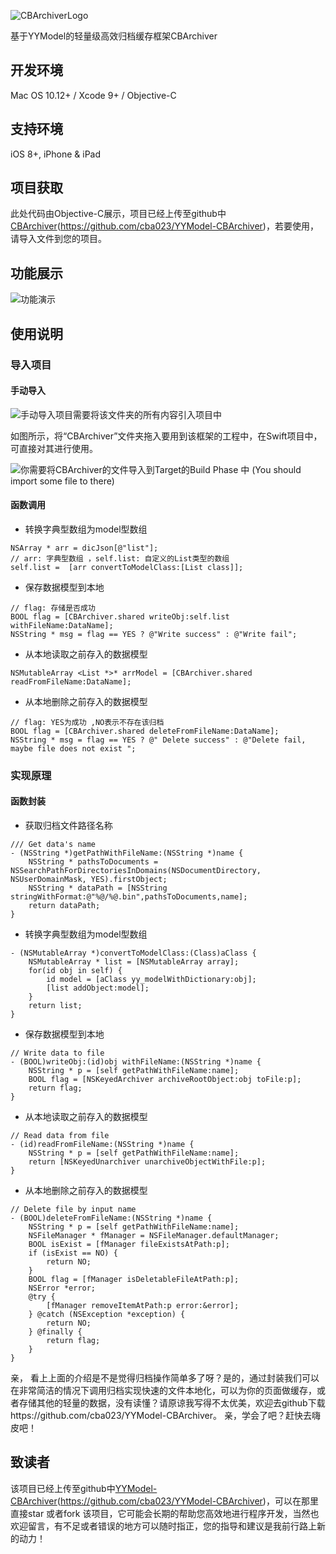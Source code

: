 ![CBArchiverLogo](http://upload-images.jianshu.io/upload_images/2484280-6a7485126a4b6571.png?imageMogr2/auto-orient/strip%7CimageView2/2/w/1240)


基于YYModel的轻量级高效归档缓存框架CBArchiver

## 开发环境

 Mac OS 10.12+ / Xcode 9+ / Objective-C
## 支持环境
iOS 8+, iPhone & iPad
## 项目获取
此处代码由Objective-C展示，项目已经上传至github中[CBArchiver](https://github.com/cba023/YYModel-CBArchiver)(https://github.com/cba023/YYModel-CBArchiver)，若要使用，请导入文件到您的项目。

## 功能展示

![功能演示](http://upload-images.jianshu.io/upload_images/2484280-9d598797a69d7621.gif?imageMogr2/auto-orient/strip)


## 使用说明
### 导入项目
####  手动导入
![手动导入项目需要将该文件夹的所有内容引入项目中](http://upload-images.jianshu.io/upload_images/2484280-35e9a26a68edbdcd.png?imageMogr2/auto-orient/strip%7CimageView2/2/w/1240)

如图所示，将“CBArchiver”文件夹拖入要用到该框架的工程中，在Swift项目中，可直接对其进行使用。 

![你需要将CBArchiver的文件导入到Target的Build Phase 中 (You should import some file to there)](http://upload-images.jianshu.io/upload_images/2484280-fecbddb0de1f3fa5.png?imageMogr2/auto-orient/strip%7CimageView2/2/w/1240)

#### 函数调用

* 转换字典型数组为model型数组
```
NSArray * arr = dicJson[@"list"];
// arr: 字典型数组 ，self.list: 自定义的List类型的数组 
self.list =  [arr convertToModelClass:[List class]];
```
* 保存数据模型到本地

```
// flag: 存储是否成功
BOOL flag = [CBArchiver.shared writeObj:self.list withFileName:DataName];
NSString * msg = flag == YES ? @"Write success" : @"Write fail";
```

* 从本地读取之前存入的数据模型

```
NSMutableArray <List *>* arrModel = [CBArchiver.shared readFromFileName:DataName];
```

* 从本地删除之前存入的数据模型

```
// flag: YES为成功 ,NO表示不存在该归档
BOOL flag = [CBArchiver.shared deleteFromFileName:DataName];
NSString * msg = flag == YES ? @" Delete success" : @"Delete fail, maybe file does not exist ";
```
### 实现原理

#### 函数封装

* 获取归档文件路径名称
```
/// Get data's name
- (NSString *)getPathWithFileName:(NSString *)name {
    NSString * pathsToDocuments = NSSearchPathForDirectoriesInDomains(NSDocumentDirectory, NSUserDomainMask, YES).firstObject;
    NSString * dataPath = [NSString stringWithFormat:@"%@/%@.bin",pathsToDocuments,name];
    return dataPath;
}
```

* 转换字典型数组为model型数组
```
- (NSMutableArray *)convertToModelClass:(Class)aClass {
    NSMutableArray * list = [NSMutableArray array];
    for(id obj in self) {
        id model = [aClass yy_modelWithDictionary:obj];
        [list addObject:model];
    }
    return list;
}
```
* 保存数据模型到本地

```
// Write data to file
- (BOOL)writeObj:(id)obj withFileName:(NSString *)name {
    NSString * p = [self getPathWithFileName:name];
    BOOL flag = [NSKeyedArchiver archiveRootObject:obj toFile:p];
    return flag;
}
```

* 从本地读取之前存入的数据模型

```
// Read data from file
- (id)readFromFileName:(NSString *)name {
    NSString * p = [self getPathWithFileName:name];
    return [NSKeyedUnarchiver unarchiveObjectWithFile:p];
}
```

* 从本地删除之前存入的数据模型

```
// Delete file by input name
- (BOOL)deleteFromFileName:(NSString *)name {
    NSString * p = [self getPathWithFileName:name];
    NSFileManager * fManager = NSFileManager.defaultManager;
    BOOL isExist = [fManager fileExistsAtPath:p];
    if (isExist == NO) {
        return NO;
    }
    BOOL flag = [fManager isDeletableFileAtPath:p];
    NSError *error;
    @try {
        [fManager removeItemAtPath:p error:&error];
    } @catch (NSException *exception) {
        return NO;
    } @finally {
        return flag;
    }
}
```

亲， 看上上面的介绍是不是觉得归档操作简单多了呀？是的，通过封装我们可以在非常简洁的情况下调用归档实现快速的文件本地化，可以为你的页面做缓存，或者存储其他的轻量的数据，没有读懂？请原谅我写得不太优美，欢迎去github下载https://github.com/cba023/YYModel-CBArchiver。
亲，学会了吧？赶快去嗨皮吧！

## 致读者
该项目已经上传至github中[YYModel-CBArchiver](https://github.com/cba023/YYModel-CBArchiver)(https://github.com/cba023/YYModel-CBArchiver)，可以在那里直接star 或者fork 该项目，它可能会长期的帮助您高效地进行程序开发，当然也欢迎留言，有不足或者错误的地方可以随时指正，您的指导和建议是我前行路上新的动力！

